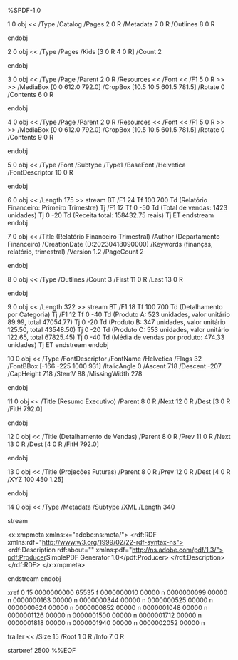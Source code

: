 %SPDF-1.0

1 0 obj
<< /Type /Catalog
   /Pages 2 0 R
   /Metadata 7 0 R
   /Outlines 8 0 R
>>
endobj

2 0 obj
<< /Type /Pages
   /Kids [3 0 R 4 0 R]
   /Count 2
>>
endobj

3 0 obj
<< /Type /Page
   /Parent 2 0 R
   /Resources << /Font << /F1 5 0 R >> >>
   /MediaBox [0 0 612.0 792.0]
   /CropBox [10.5 10.5 601.5 781.5]
   /Rotate 0
   /Contents 6 0 R
>>
endobj

4 0 obj
<< /Type /Page
   /Parent 2 0 R
   /Resources << /Font << /F1 5 0 R >> >>
   /MediaBox [0 0 612.0 792.0]
   /CropBox [10.5 10.5 601.5 781.5]
   /Rotate 0
   /Contents 9 0 R
>>
endobj

5 0 obj
<< /Type /Font
   /Subtype /Type1
   /BaseFont /Helvetica
   /FontDescriptor 10 0 R
>>
endobj

6 0 obj
<< /Length 175 >>
stream
BT
/F1 24 Tf
100 700 Td
(Relatório Financeiro: Primeiro Trimestre) Tj
/F1 12 Tf
0 -50 Td
(Total de vendas: 1423 unidades) Tj
0 -20 Td
(Receita total: 158432.75 reais) Tj
ET
endstream
endobj

7 0 obj
<< /Title (Relatório Financeiro Trimestral)
   /Author (Departamento Financeiro)
   /CreationDate (D:20230418090000)
   /Keywords (finanças, relatório, trimestral)
   /Version 1.2
   /PageCount 2
>>
endobj

8 0 obj
<< /Type /Outlines
   /Count 3
   /First 11 0 R
   /Last 13 0 R
>>
endobj

9 0 obj
<< /Length 322 >>
stream
BT
/F1 18 Tf
100 700 Td
(Detalhamento por Categoria) Tj
/F1 12 Tf
0 -40 Td
(Produto A: 523 unidades, valor unitário 89.99, total 47054.77) Tj
0 -20 Td
(Produto B: 347 unidades, valor unitário 125.50, total 43548.50) Tj
0 -20 Td
(Produto C: 553 unidades, valor unitário 122.65, total 67825.45) Tj
0 -40 Td
(Média de vendas por produto: 474.33 unidades) Tj
ET
endstream
endobj

10 0 obj
<< /Type /FontDescriptor
   /FontName /Helvetica
   /Flags 32
   /FontBBox [-166 -225 1000 931]
   /ItalicAngle 0
   /Ascent 718
   /Descent -207
   /CapHeight 718
   /StemV 88
   /MissingWidth 278
>>
endobj

11 0 obj
<< /Title (Resumo Executivo)
   /Parent 8 0 R
   /Next 12 0 R
   /Dest [3 0 R /FitH 792.0]
>>
endobj

12 0 obj
<< /Title (Detalhamento de Vendas)
   /Parent 8 0 R
   /Prev 11 0 R
   /Next 13 0 R
   /Dest [4 0 R /FitH 792.0]
>>
endobj

13 0 obj
<< /Title (Projeções Futuras)
   /Parent 8 0 R
   /Prev 12 0 R
   /Dest [4 0 R /XYZ 100 450 1.25]
>>
endobj

14 0 obj
<< /Type /Metadata
   /Subtype /XML
   /Length 340
>>
stream
<?xpacket begin=" id="W5M0MpCehiHzreSzNTczkc9d"?>
<x:xmpmeta xmlns:x="adobe:ns:meta/">
<rdf:RDF xmlns:rdf="http://www.w3.org/1999/02/22-rdf-syntax-ns">
<rdf:Description rdf:about=""
         xmlns:pdf="http://ns.adobe.com/pdf/1.3/">
<pdf:Producer>SimplePDF Generator 1.0</pdf:Producer>
</rdf:Description>
</rdf:RDF>
</x:xmpmeta>
<?xpacket end="w"?>
endstream
endobj

xref
0 15
0000000000 65535 f
0000000010 00000 n
0000000099 00000 n
0000000163 00000 n
0000000344 00000 n
0000000525 00000 n
0000000624 00000 n
0000000852 00000 n
0000001048 00000 n
0000001126 00000 n
0000001500 00000 n
0000001712 00000 n
0000001818 00000 n
0000001940 00000 n
0000002052 00000 n

trailer
<< /Size 15
   /Root 1 0 R
   /Info 7 0 R
>>
startxref
2500
%%EOF
